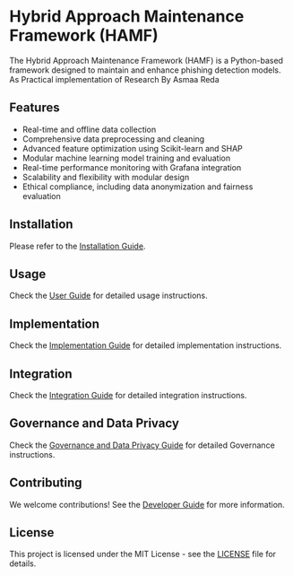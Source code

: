 
# Hybrid Approach Maintenance Framework (HAMF)

The Hybrid Approach Maintenance Framework (HAMF) is a Python-based framework designed to maintain and enhance phishing detection models.
As Practical implementation of Research By Asmaa Reda

## Features
- Real-time and offline data collection
- Comprehensive data preprocessing and cleaning
- Advanced feature optimization using Scikit-learn and SHAP
- Modular machine learning model training and evaluation
- Real-time performance monitoring with Grafana integration
- Scalability and flexibility with modular design
- Ethical compliance, including data anonymization and fairness evaluation

## Installation
Please refer to the [Installation Guide](docs/INSTALLATION.md).

## Usage
Check the [User Guide](docs/USER_GUIDE.md) for detailed usage instructions.

## Implementation
Check the [Implementation Guide](docs/IMPLEMENTATION.md) for detailed implementation instructions.

## Integration
Check the [Integration Guide](docs/INTEGRATION_MANUAL.md) for detailed integration instructions.

## Governance and Data Privacy
Check the [Governance and Data Privacy Guide](docs/GOVERNANCE_AND_PRIVACY.md) for detailed Governance instructions.

## Contributing
We welcome contributions! See the [Developer Guide](docs/DEVELOPER_GUIDE.md) for more information.

## License
This project is licensed under the MIT License - see the [LICENSE](LICENSE) file for details.
